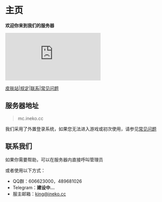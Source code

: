 # 主页

**欢迎你来到我们的服务器**

![&#x670D;&#x52A1;&#x5668;&#x72B6;&#x6001;](http://tietu.zuimc.com/server.php?hostname=NekoCraft&host=mc.ineko.cc&line=3&bc=1&srv=1)

[皮肤站](https://skin.ineko.cc)\|[规定](start/rules.md)\|[联系](./#connect_us)\|[常见问题](problems.md)

## 服务器地址 <a id="server_ip"></a>

> mc.ineko.cc

我们采用了外置登录系统，如果您无法进入游戏或初次使用，请参见[常见问题](problems.md)

## 联系我们 <a id="connect_us"></a>

如果你需要帮助，可以在服务器内直接呼叫管理员

或者使用以下方式：

* QQ群：606623000，489681026
* Telegram：**建设中...**
* 服主邮箱：king@ineko.cc

